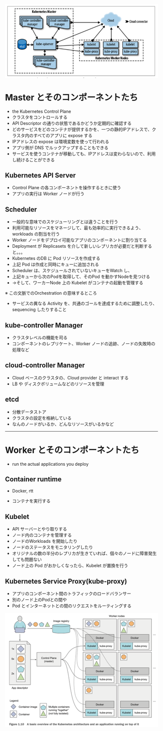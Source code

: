 
![](2020-05-07-01-46-47.png)

# Master とそのコンポーネントたち
- the Kubernetes Control Plane
- クラスタをコントロールする
- API Descriptor の通りの状態であるかどうか定期的に確認する
- どのサービスをどのコンテナが提供するかを、一つの静的IPアドレスで、クラスタ内のすべてのアプリに expose する
- IPアドレスの expose は環境変数を使って行われる
- アプリ側が DNS でルックアップすることもできる
- サービスを使うコンテナが移動しても、IPアドレスは変わらないので、利用し続けることができる


## Kubernetes API Server
- Control Plane の各コンポーネントを操作するときに使う
- アプリの実行は Worker ノードが行う

## Scheduler

- 一般的な意味でのスケジューリングとは違うことを行う
- 利用可能なリソースをマネージして、最も効率的に実行できるよう、workloads の割当を行う
- Worker ノードをデプロイ可能なアプリのコンポーネントに割り当てる
- Deployment が Replicasets を介して新しいレプリカが必要だと判断すると。。。
- Kubernetes のDB に Pod リソースを作成する
- 上記 Pod は作成と同時にキューに追加される
- Scheduler は、スケジュールされていないキューをWatch し、
- 上記キューから次のPodを取得して、そのPod を動かすNodeを見つける
-  →そして、ワーカーNode 上の Kubelet がコンテナの起動を管理する


※ この文脈でのOrchestration の意味するところ
- サービスの異なる Activity を、共通のゴールを達成するために調整したり、sequencing したりすること

## kube-controller Manager

- クラスタレベルの機能を司る
- コンポーネントのレプリケート、Worker ノードの追跡、ノードの失敗時の処理など

## cloud-controller Manager

- Cloud ベースのクラスタの、Cloud provider と interact する
- LB や ディスクボリュームなどのリソースを管理

## etcd
- 分散データストア
- クラスタの設定を格納している
- なんのノードがいるか、どんなリソースがいるかなど
-------------------------------------------------
# Worker とそのコンポーネントたち

- run the actual applications you deploy

## Container runtime
- Docker, rtt

- コンテナを実行する

## Kubelet
- API サーバーとやり取りする
- ノード内のコンテナを管理する
- ノードのWorkloads を開始したり
- ノードのステータスをモニタリングしたり
- オリジナルの数の半分のレプリカが生きていれば、個々のノードに障害発生しても問題ない
- ノード上の Pod がおかしくなったら、Kubelet が置換を行う

## Kubernetes Service Proxy(kube-proxy)
- アプリのコンポーネント間のトラフィックのロードバランサー
- 別のノード上のPodとの間や
- Pod とインターネットとの間のリクエストをルーティングする



![](2020-05-03-21-42-27.png)
